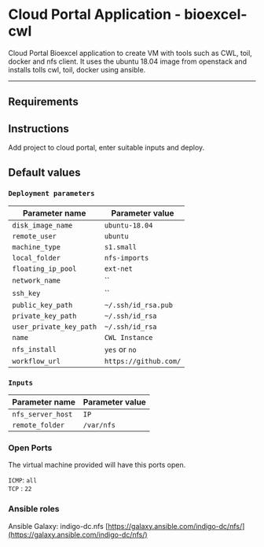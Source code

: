 # Cloud Portal Application - bioexcel-cwl
Cloud Portal Bioexcel application to create VM with tools such as CWL, toil, docker and nfs client.
It uses the ubuntu 18.04 image from openstack and installs tolls cwl, toil, docker using ansible.

---

## Requirements


## Instructions
Add project to cloud portal, enter suitable inputs and deploy.

## Default values

### `Deployment parameters`

| Parameter name          | Parameter value       |
| ---                     | ---                   |
| `disk_image_name`       | `ubuntu-18.04`        |
| `remote_user`           | `ubuntu`              |
| `machine_type`          | `s1.small`            |
| `local_folder`          | `nfs-imports`         |
| `floating_ip_pool`      | `ext-net`             |
| `network_name`          | ``                    |
| `ssh_key`               | ``                    |
| `public_key_path`       | `~/.ssh/id_rsa.pub`   |
| `private_key_path`      | `~/.ssh/id_rsa`       |
| `user_private_key_path` | `~/.ssh/id_rsa`       |
| `name`                  | `CWL Instance`        |
| `nfs_install`           | `yes` or  `no`       |
| `workflow_url`          | `https://github.com/` |

### `Inputs`

| Parameter name          | Parameter value       |
| ---                     | ---                   |
| `nfs_server_host`       | `IP`                    |
| `remote_folder`         | `/var/nfs`            |

### Open Ports
The virtual machine provided will have this ports open.

`ICMP`: `all`  
`TCP` : `22`

### Ansible roles
Ansible Galaxy: indigo-dc.nfs
[https://galaxy.ansible.com/indigo-dc/nfs/](https://galaxy.ansible.com/indigo-dc/nfs/)
